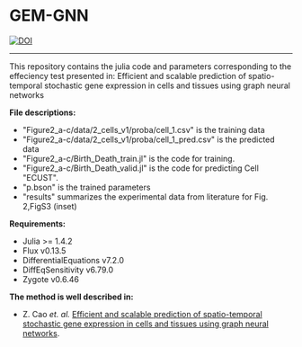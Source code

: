 # GEM-GNN
[![DOI](https://zenodo.org/badge/605591822.svg)](https://zenodo.org/badge/latestdoi/605591822)

***
This repository contains the julia code and parameters corresponding to the effeciency test presented in:
Efficient and scalable prediction of spatio-temporal stochastic gene expression in cells and tissues using graph neural networks

**File descriptions:**

- "Figure2_a-c/data/2_cells_v1/proba/cell_1.csv" is the training data
- "Figure2_a-c/data/2_cells_v1/proba/cell_1_pred.csv" is the predicted data
- "Figure2_a-c/Birth_Death_train.jl" is the code for training.
- "Figure2_a-c/Birth_Death_valid.jl" is the code for predicting Cell "ECUST".
- "p.bson" is the trained parameters
- "results" summarizes the experimental data from literature for Fig. 2,FigS3 (inset)

**Requirements:**

- Julia >= 1.4.2
- Flux v0.13.5
- DifferentialEquations v7.2.0
- DiffEqSensitivity v6.79.0
- Zygote v0.6.46

**The method is well described in:**
* Z. Cao _et. al._ [Efficient and scalable prediction of spatio-temporal stochastic gene expression in cells and tissues using graph neural networks]().
   
